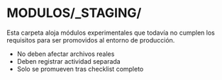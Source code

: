 # MODULOS/_STAGING/

Esta carpeta aloja módulos experimentales que todavía no cumplen los requisitos para ser promovidos al entorno de producción.

- No deben afectar archivos reales
- Deben registrar actividad separada
- Solo se promueven tras checklist completo
